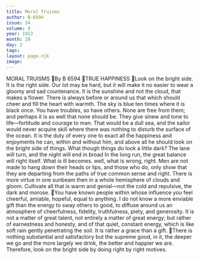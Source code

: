 ```yaml
---
title: Moral Truisms
author: B-6594
issue: 24
volume: 9
year: 1913
month: 28
day: 2
tags:
layout: page.njk
image:
---
```

MORAL TRUISMS By B 6594 TRUE HAPPINESS Look on the bright side. It is the right side. Our lot may be hard, but it will make it no easier to wear a gloomy and sad countenance. It is the sunshine and not the cloud, that makes a flower. There is always before or around us that which should cheer and fill the heart with warmth. The sky is blue ten times where it is black once. You have troubles, so have others. None are free from them; and perhaps it is as well that none should be. They give sinew and tone to life—fortitude and courage to man. That would be a dull sea, and the sailor would never acquire skill where there was nothing to disturb the surface of the ocean. It is the duty of every one to exact all the happiness and enjoyments he can, within and without him, and above all he should look on the bright side of things. What though things do look a little dark? The lane will turn, and the night will end in broad In the long run, the great balance will right itself. What is ill becomes. well, what is wrong, right. Men are not made to hang down their heads or lips, and those who do, only show that they are departing from the paths of true common sense and right. There is more virtue in one sunbeam then in a whole hemisphere of clouds and gloom. Cultivate all that is warm and genial—not the cold and repulsive, the dark and morose. You have known people within whose influence you feel cheerful, amiable, hopeful, equal to anything. I do not know a more enviable gift than the energy to sway others to good, to diffuse around us an atmosphere of cheerfulness, fidelity, truthfulness, piety, and generosity. It is not a matter of great talent, not entirely a matter of great energy; but rather of earnestness and honesty, and of that quiet, constant energy, which is like soft rain gently penetrating the soil. It is rather a grace than a gift. There is nothing substantial and satisfactory but the supreme good, in it, the deeper we go and the more largely we drink, the better and happier we are. Therefore, look on the bright side by doing right by right motives.
